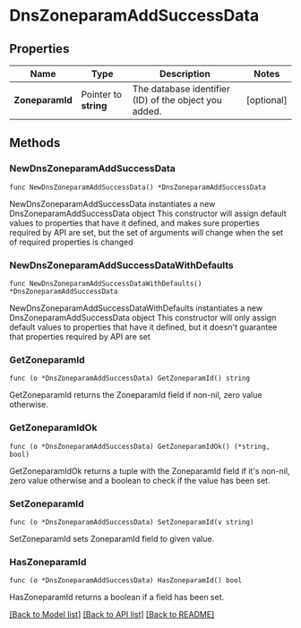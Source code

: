 # DnsZoneparamAddSuccessData

## Properties

Name | Type | Description | Notes
------------ | ------------- | ------------- | -------------
**ZoneparamId** | Pointer to **string** | The database identifier (ID) of the object you added. | [optional] 

## Methods

### NewDnsZoneparamAddSuccessData

`func NewDnsZoneparamAddSuccessData() *DnsZoneparamAddSuccessData`

NewDnsZoneparamAddSuccessData instantiates a new DnsZoneparamAddSuccessData object
This constructor will assign default values to properties that have it defined,
and makes sure properties required by API are set, but the set of arguments
will change when the set of required properties is changed

### NewDnsZoneparamAddSuccessDataWithDefaults

`func NewDnsZoneparamAddSuccessDataWithDefaults() *DnsZoneparamAddSuccessData`

NewDnsZoneparamAddSuccessDataWithDefaults instantiates a new DnsZoneparamAddSuccessData object
This constructor will only assign default values to properties that have it defined,
but it doesn't guarantee that properties required by API are set

### GetZoneparamId

`func (o *DnsZoneparamAddSuccessData) GetZoneparamId() string`

GetZoneparamId returns the ZoneparamId field if non-nil, zero value otherwise.

### GetZoneparamIdOk

`func (o *DnsZoneparamAddSuccessData) GetZoneparamIdOk() (*string, bool)`

GetZoneparamIdOk returns a tuple with the ZoneparamId field if it's non-nil, zero value otherwise
and a boolean to check if the value has been set.

### SetZoneparamId

`func (o *DnsZoneparamAddSuccessData) SetZoneparamId(v string)`

SetZoneparamId sets ZoneparamId field to given value.

### HasZoneparamId

`func (o *DnsZoneparamAddSuccessData) HasZoneparamId() bool`

HasZoneparamId returns a boolean if a field has been set.


[[Back to Model list]](../README.md#documentation-for-models) [[Back to API list]](../README.md#documentation-for-api-endpoints) [[Back to README]](../README.md)


